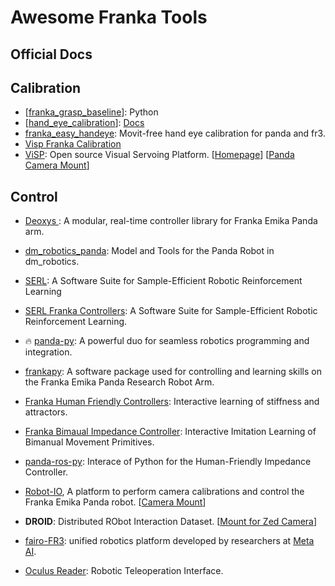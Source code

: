 # Awesome Franka Tools

## Official Docs



## Calibration

- [[franka_grasp_baseline](https://github.com/jimazeyu/franka_grasp_baseline)]: Python
- [[hand_eye_calibration](https://github.com/RealManRobot/hand_eye_calibration)]: [Docs](https://develop.realman-robotics.com/AI/developerGuide/hand.html)
- [franka_easy_handeye](https://github.com/franzesegiovanni/franka_easy_handeye): Movit-free hand eye calibration for panda and fr3.
- [Visp Franka Calibration](https://visp-doc.inria.fr/doxygen/visp-daily/tutorial-calibration-extrinsic.html)
- [ViSP](https://github.com/lagadic/visp/): Open source Visual Servoing Platform. [[Homepage](https://visp.inria.fr/)] [[Panda Camera Mount](https://github.com/lagadic/visp_ros/tree/master/tutorial/franka/real-robot)]

## Control

- [Deoxys ](https://github.com/UT-Austin-RPL/deoxys_control):  A modular, real-time controller library for Franka Emika Panda arm.
- [dm_robotics_panda](https://github.com/JeanElsner/dm_robotics_panda): Model and Tools for the Panda Robot in dm_robotics.
- [SERL](https://github.com/rail-berkeley/serl): A Software Suite for Sample-Efficient Robotic Reinforcement Learning

- [SERL Franka Controllers](https://github.com/rail-berkeley/serl_franka_controllers): A Software Suite for Sample-Efficient Robotic Reinforcement Learning.

- :fire: [panda-py](https://github.com/JeanElsner/panda-py): A powerful duo for seamless robotics programming and integration.
- [frankapy](https://github.com/iamlab-cmu/frankapy): A software package used for controlling and learning skills on the Franka Emika Panda Research Robot Arm.
- [Franka Human Friendly Controllers](https://github.com/franzesegiovanni/franka_human_friendly_controllers): Interactive learning of stiffness and attractors.
- [Franka Bimaual Impedance Controller](https://github.com/franzesegiovanni/franka_bimanual_controllers): Interactive Imitation Learning of Bimanual Movement Primitives.
- [panda-ros-py](https://github.com/platonics-delft/panda-ros-py): Interace of Python for the Human-Friendly Impedance Controller.
- [Robot-IO](https://github.com/mees/robot_io), A platform to perform camera calibrations and control the Franka Emika Panda robot. [[Camera Mount](https://github.com/mees/robot_io/tree/main/misc/panda_wrist_camera_mounts)]

- **DROID**: Distributed RObot Interaction Dataset. [[Mount for Zed Camera](https://drive.google.com/drive/folders/1k56XVdlfrXCX4iOlFlTlkoTh-2Px6CyD)]

- [fairo-FR3](https://github.com/clvrai/fairo-FR3): unified robotics platform developed by researchers at [Meta AI](https://ai.facebook.com/).
- [Oculus Reader](https://github.com/rail-berkeley/oculus_reader): Robotic Teleoperation Interface.
